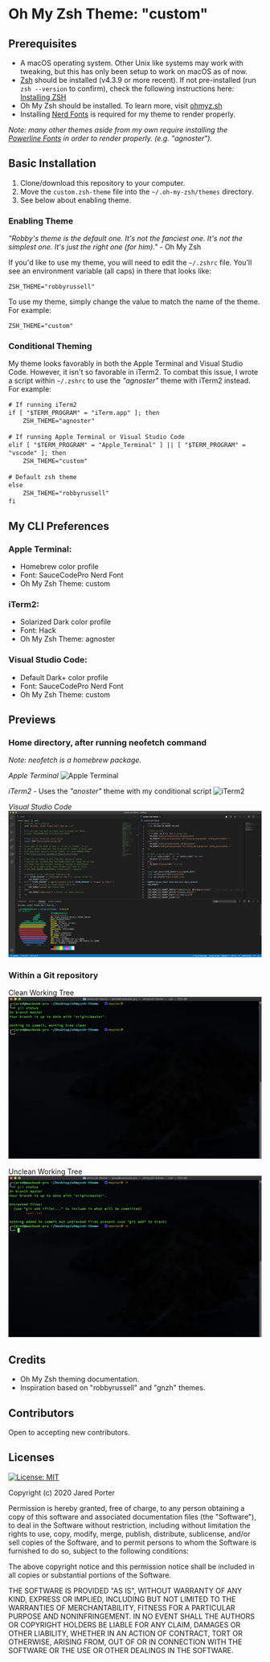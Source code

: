 # Oh My Zsh Theme: "custom"

## Prerequisites

* A macOS operating system. Other Unix like systems may work with tweaking, but this has only been setup to work on macOS as of now.
* [Zsh](https://www.zsh.org) should be installed (v4.3.9 or more recent). If not pre-installed (run `zsh --version` to confirm), check the following instructions here: [Installing ZSH](https://github.com/ohmyzsh/ohmyzsh/wiki/Installing-ZSH)
* Oh My Zsh should be installed. To learn more, visit [ohmyz.sh](https://ohmyz.sh)
* Installing [Nerd Fonts](https://www.nerdfonts.com/) is required for my theme to render properly. 

_Note: many other themes aside from my own require installing the [Powerline Fonts](https://github.com/powerline/fonts) in order to render properly. (e.g. "agnoster")._

## Basic Installation
1. Clone/download this repository to your computer.
2. Move the `custom.zsh-theme` file into the `~/.oh-my-zsh/themes` directory.
3. See below about enabling theme.


### Enabling Theme

_"Robby's theme is the default one. It's not the fanciest one. It's not the simplest one. It's just the right one (for him)."_ - Oh My Zsh

If you'd like to use my theme, you will need to edit the `~/.zshrc` file. You'll see an environment variable (all caps) in there that looks like:

```shell
ZSH_THEME="robbyrussell"
```

To use my theme, simply change the value to match the name of the theme. For example:

```shell
ZSH_THEME="custom"
```

### Conditional Theming
My theme looks favorably in both the Apple Terminal and Visual Studio Code.  However, it isn't so favorable in iTerm2. To combat this issue, I wrote a script within `~/.zshrc` to use the _"agnoster"_ theme with iTerm2 instead. For example:

```shell
# If running iTerm2
if [ "$TERM_PROGRAM" = "iTerm.app" ]; then
    ZSH_THEME="agnoster"

# If running Apple Terminal or Visual Studio Code
elif [ "$TERM_PROGRAM" = "Apple_Terminal" ] || [ "$TERM_PROGRAM" = "vscode" ]; then 
    ZSH_THEME="custom"

# Default zsh theme
else
    ZSH_THEME="robbyrussell" 
fi
```

## My CLI Preferences

### Apple Terminal:
* Homebrew color profile
* Font: SauceCodePro Nerd Font
* Oh My Zsh Theme: custom

### iTerm2:
* Solarized Dark color profile
* Font: Hack
* Oh My Zsh Theme: agnoster

### Visual Studio Code:
* Default Dark+ color profile
* Font: SauceCodePro Nerd Font
* Oh My Zsh Theme: custom

## Previews

### Home directory, after running neofetch command
_Note: neofetch is a homebrew package._

_Apple Terminal_
![Apple Terminal](./images/term.png)

_iTerm2_ - Uses the _"anoster"_ theme with my conditional script
![iTerm2](./images/iterm.png)

_Visual Studio Code_
![Visual Studio](./images/vscode.png)

### Within a Git repository

Clean Working Tree
![Clean Working Tree](./images/term-git-clean.png)

Unclean Working Tree
![Unclean Working Tree](./images/term-git-dirty.png)

## Credits
* Oh My Zsh theming documentation.
* Inspiration based on "robbyrussell" and "gnzh" themes.

## Contributors
Open to accepting new contributors.

## Licenses
[![License: MIT](https://img.shields.io/badge/License-MIT-yellow.svg)](https://opensource.org/licenses/MIT)

Copyright (c) 2020 Jared Porter

Permission is hereby granted, free of charge, to any person obtaining a copy of this software and associated documentation files (the "Software"), to deal in the Software without restriction, including without limitation the rights to use, copy, modify, merge, publish, distribute, sublicense, and/or sell copies of the Software, and to permit persons to whom the Software is furnished to do so, subject to the following conditions:

The above copyright notice and this permission notice shall be included in all copies or substantial portions of the Software.

THE SOFTWARE IS PROVIDED "AS IS", WITHOUT WARRANTY OF ANY KIND, EXPRESS OR IMPLIED, INCLUDING BUT NOT LIMITED TO THE WARRANTIES OF MERCHANTABILITY, FITNESS FOR A PARTICULAR PURPOSE AND NONINFRINGEMENT. IN NO EVENT SHALL THE AUTHORS OR COPYRIGHT HOLDERS BE LIABLE FOR ANY CLAIM, DAMAGES OR OTHER LIABILITY, WHETHER IN AN ACTION OF CONTRACT, TORT OR OTHERWISE, ARISING FROM, OUT OF OR IN CONNECTION WITH THE SOFTWARE OR THE USE OR OTHER DEALINGS IN THE SOFTWARE.
